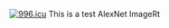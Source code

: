<a href="https://996.icu"><img src="https://img.shields.io/badge/link-996.icu-red.svg" alt="996.icu" /></a>
This is a test AlexNet ImageRt
